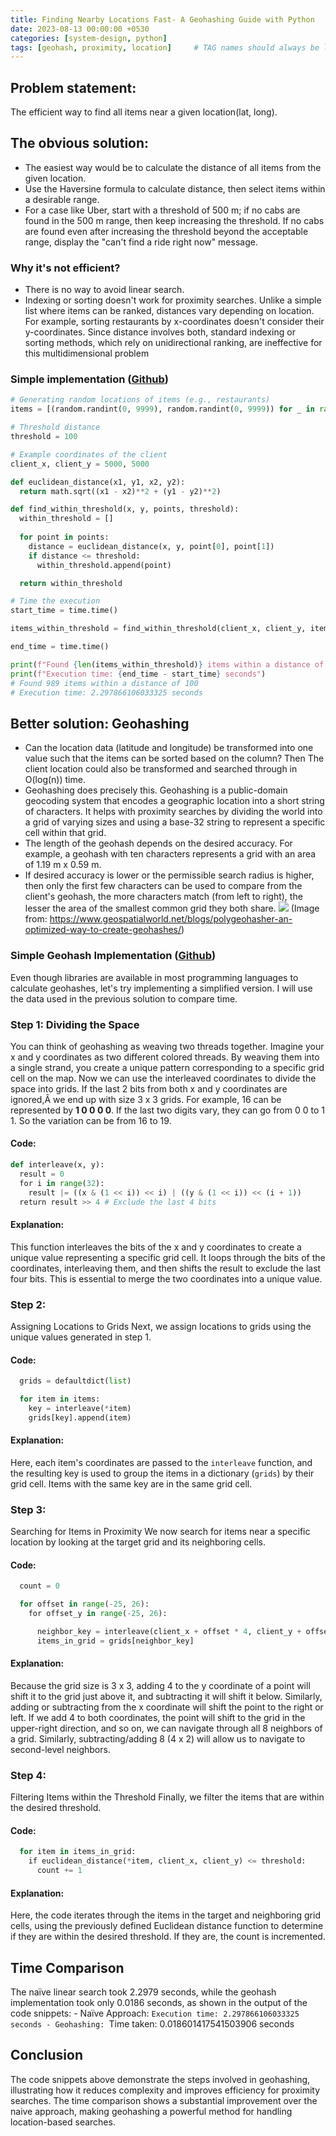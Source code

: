 ```yaml
---
title: Finding Nearby Locations Fast- A Geohashing Guide with Python
date: 2023-08-13 00:00:00 +0530
categories: [system-design, python]
tags: [geohash, proximity, location]     # TAG names should always be lowercase
---
```


## Problem statement: 
The efficient way to find all items near a given location(lat, long). 
## The obvious solution:
- The easiest way would be to calculate the distance of all items from the given location. 
- Use the Haversine formula to calculate distance, then select items within a desirable range. 
- For a case like Uber, start with a threshold of 500 m; if no cabs are found in the 500 m range, then keep increasing the threshold. If no cabs are found even after increasing the threshold beyond the acceptable range, display the "can't find a ride right now" message. 
### Why it's not efficient? 
- There is no way to avoid linear search. 
- Indexing or sorting doesn't work for proximity searches. Unlike a simple list where items can be ranked, distances vary depending on location. For example, sorting restaurants by x-coordinates doesn't consider their y-coordinates. Since distance involves both, standard indexing or sorting methods, which rely on unidirectional ranking, are ineffective for this multidimensional problem 

### Simple implementation ([Github](https://github.com/yogendra-j/geohash-impl/small-experiments/blob/master/proximirt-service.ipynb)) 
```python
# Generating random locations of items (e.g., restaurants)
items = [(random.randint(0, 9999), random.randint(0, 9999)) for _ in range(3000000)]

# Threshold distance
threshold = 100

# Example coordinates of the client
client_x, client_y = 5000, 5000

def euclidean_distance(x1, y1, x2, y2):
  return math.sqrt((x1 - x2)**2 + (y1 - y2)**2)

def find_within_threshold(x, y, points, threshold):
  within_threshold = []
  
  for point in points:
    distance = euclidean_distance(x, y, point[0], point[1])
    if distance <= threshold:
      within_threshold.append(point)

  return within_threshold

# Time the execution
start_time = time.time()

items_within_threshold = find_within_threshold(client_x, client_y, items, threshold)

end_time = time.time()

print(f"Found {len(items_within_threshold)} items within a distance of {threshold}")
print(f"Execution time: {end_time - start_time} seconds")
# Found 989 items within a distance of 100
# Execution time: 2.297866106033325 seconds
```
## Better solution: Geohashing 
- Can the location data (latitude and longitude) be transformed into one value such that the items can be sorted based on the column? Then The client location could also be transformed and searched through in O(log(n)) time. 
- Geohashing does precisely this. Geohashing is a public-domain geocoding system that encodes a geographic location into a short string of characters. It helps with proximity searches by dividing the world into a grid of varying sizes and using a base-32 string to represent a specific cell within that grid.
- The length of the geohash depends on the desired accuracy. For example, a geohash with ten characters represents a grid with an area of 1.19 m x 0.59 m. 
- If desired accuracy is lower or the permissible search radius is higher, then only the first few characters can be used to compare from the client's geohash, the more characters match (from left to right), the lesser the area of the smallest common grid they both share. ![](https://storage.googleapis.com/memvp-25499.appspot.com/images/Screenshot%202023-08-13%20013955.png17d8c74d-6944-475f-ae28-8f97bffbfe4d) (Image from: https://www.geospatialworld.net/blogs/polygeohasher-an-optimized-way-to-create-geohashes/) 
### Simple Geohash Implementation ([Github](https://github.com/yogendra-j/geohash-impl/small-experiments/blob/master/proximirt-service.ipynb)) 
Even though libraries are available in most programming languages to calculate geohashes, let's try implementing a simplified version. I will use the data used in the previous solution to compare time. 
### Step 1: Dividing the Space 
You can think of geohashing as weaving two threads together. Imagine your x and y coordinates as two different colored threads. By weaving them into a single strand, you create a unique pattern corresponding to a specific grid cell on the map. Now we can use the interleaved coordinates to divide the space into grids. If the last 2 bits from both x and y coordinates are ignored,Â we end up with size 3 x 3 grids. For example, 16 can be represented by **1 0 0 0 0**. If the last two digits vary, they can go from 0 0 to 1 1. So the variation can be from 16 to 19. 
#### Code: 
```python
def interleave(x, y):
  result = 0
  for i in range(32):
    result |= ((x & (1 << i)) << i) | ((y & (1 << i)) << (i + 1))
  return result >> 4 # Exclude the last 4 bits
```
#### Explanation: 
This function interleaves the bits of the x and y coordinates to create a unique value representing a specific grid cell. It loops through the bits of the coordinates, interleaving them, and then shifts the result to exclude the last four bits. This is essential to merge the two coordinates into a unique value. 
### Step 2: 
Assigning Locations to Grids Next, we assign locations to grids using the unique values generated in step 1. 
#### Code: 
```python
  grids = defaultdict(list)

  for item in items:
    key = interleave(*item)
    grids[key].append(item)
```
#### Explanation: 
Here, each item's coordinates are passed to the `interleave` function, and the resulting key is used to group the items in a dictionary (`grids`) by their grid cell. Items with the same key are in the same grid cell. 
### Step 3: 
Searching for Items in Proximity We now search for items near a specific location by looking at the target grid and its neighboring cells. 
#### Code: 
```python
  count = 0

  for offset in range(-25, 26):
    for offset_y in range(-25, 26):

      neighbor_key = interleave(client_x + offset * 4, client_y + offset_y * 4)
      items_in_grid = grids[neighbor_key]
```
#### Explanation: 
Because the grid size is 3 x 3, adding 4 to the y coordinate of a point will shift it to the grid just above it, and subtracting it will shift it below. Similarly, adding or subtracting from the x coordinate will shift the point to the right or left. If we add 4 to both coordinates, the point will shift to the grid in the upper-right direction, and so on, we can navigate through all 8 neighbors of a grid. Similarly, subtracting/adding 8 (4 x 2) will allow us to navigate to second-level neighbors. 
### Step 4: 
Filtering Items within the Threshold Finally, we filter the items that are within the desired threshold. 
#### Code:
```python
  for item in items_in_grid:
    if euclidean_distance(*item, client_x, client_y) <= threshold:
      count += 1
```
#### Explanation: 
Here, the code iterates through the items in the target and neighboring grid cells, using the previously defined Euclidean distance function to determine if they are within the desired threshold. If they are, the count is incremented. 
## Time Comparison 
The naïve linear search took 2.2979 seconds, while the geohash implementation took only 0.0186 seconds, as shown in the output of the code snippets: - Naïve Approach: `Execution time: 2.297866106033325 seconds - Geohashing: `Time taken: 0.018601417541503906 seconds 
## Conclusion 
The code snippets above demonstrate the steps involved in geohashing, illustrating how it reduces complexity and improves efficiency for proximity searches. The time comparison shows a substantial improvement over the naive approach, making geohashing a powerful method for handling location-based searches.
